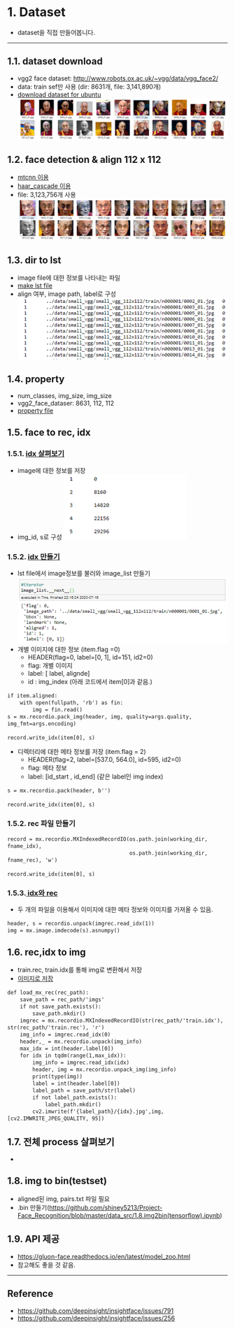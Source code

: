 # 1. Dataset 

- dataset을 직접 만들어봅니다.

___

## 1.1. dataset download
- vgg2 face dataset: http://www.robots.ox.ac.uk/~vgg/data/vgg_face2/
- data: train sef만 사용 (dir: 8631개, file: 3,141,890개)
- [download dataset for ubuntu](https://github.com/shiney5213/Project-Face_Recognition/blob/master/data_src/1.1.get_dataset_on_ubuntu.py)
 ![1.1.data_download](../images/1.1.data_download.png)

## 1.2. face detection & align 112 x 112
- [mtcnn 이용](https://github.com/shiney5213/Project-Face_Recognition/blob/master/data_src/1.2.face_crop_112x112(MTCNN).ipynb)
- [haar_cascade 이용](https://github.com/shiney5213/Project-Face_Recognition/blob/master/data_src/1.2.face_crop_112x112(haar_cascade).ipynb)
- file: 3,123,756개 사용
 ![1.2.align_112](../images/1.2.align_112.png)

## 1.3. dir to lst 
- image file에 대한 정보를 나타내는 파일
- [make lst file](https://github.com/shiney5213/Project-Face_Recognition/blob/master/data_src/1.3.dir2lst.ipynb)
- align 여부, image path, label로 구성
 ![1.3.dir2lst](../images/1.3.dir2lst.png)

## 1.4. property
- num_classes, img_size, img_size
- vgg2_face_dataser:   8631, 112, 112
- [property file](https://github.com/shiney5213/Project-Face_Recognition/blob/master/data_src/1.4.property.ipynb)

## 1.5. face to rec, idx
### 1.5.1. [idx 살펴보기](https://github.com/shiney5213/Project-Face_Recognition/blob/master/data_src/1.5.view_idx_file.ipynb)
- image에 대한 정보를 저장
- img_id, s로 구성
![1.4.idx_file](../images/1.4.idx_file.png)

### 1.5.2. [idx 만들기](https://github.com/shiney5213/Project-Face_Recognition/blob/master/data_src/1.5.face2rec2(mxnet).ipynb)
- lst file에서 image정보를 불러와 image_list 만들기
 ![1.4.image_list](../images/1.4.image_list.png)
- 개별 이미지에 대한 정보 (item.flag =0)
    - HEADER(flag=0, label=[0, 1], id=151, id2=0)
    - flag: 개별 이미지
    - label: [ label, alignde]
    - id : img_index (아래 코드에서 item[0]과 같음.)

```
if item.aligned:
	with open(fullpath, 'rb') as fin:
		img = fin.read()
s = mx.recordio.pack_img(header, img, quality=args.quality, img_fmt=args.encoding)
	       
record.write_idx(item[0], s)
```

- 디렉터리에 대한 메타 정보를 저장 (item.flag = 2)
    -  HEADER(flag=2, label=[537.0, 564.0], id=595, id2=0)
    -  flag: 메타 정보
    -  label: [id_start , id_end] (같은 label인 img index)

```
s = mx.recordio.pack(header, b'')

record.write_idx(item[0], s)
```
### 1.5.2. rec 파일 만들기
```
record = mx.recordio.MXIndexedRecordIO(os.path.join(working_dir, fname_idx),
                                       os.path.join(working_dir, fname_rec), 'w')
                                       
record.write_idx(item[0], s)
```
### 1.5.3.[ idx와 rec](https://github.com/shiney5213/Project-Face_Recognition/blob/master/data_src/1.5.view_rec%2Cidx_file(vgg2dataset).ipynb)
- 두 개의 파일을 이용해서 이미지에 대한 메타 정보와 이미지를 가져올 수 있음.

```
header, s = recordio.unpack(imgrec.read_idx(1))
img = mx.image.imdecode(s).asnumpy() 
```

## 1.6. rec,idx to img
- train.rec, train.idx를 통해 img로 변환해서 저장
- [이미지로 저장](https://github.com/shiney5213/Project-Face_Recognition/blob/master/data_src/1.6.prepare_data(InsightFace_Pytorch).ipynb)
```
def load_mx_rec(rec_path):
    save_path = rec_path/'imgs'
    if not save_path.exists():
        save_path.mkdir()
    imgrec = mx.recordio.MXIndexedRecordIO(str(rec_path/'train.idx'), str(rec_path/'train.rec'), 'r')
    img_info = imgrec.read_idx(0)
    header,_ = mx.recordio.unpack(img_info)
    max_idx = int(header.label[0])
    for idx in tqdm(range(1,max_idx)):
        img_info = imgrec.read_idx(idx)
        header, img = mx.recordio.unpack_img(img_info)
        print(type(img))
        label = int(header.label[0])
        label_path = save_path/str(label)
        if not label_path.exists():
            label_path.mkdir()
        cv2.imwrite(f'{label_path}/{idx}.jpg',img, [cv2.IMWRITE_JPEG_QUALITY, 95])
```

## 1.7. 전체 process 살펴보기

- 

## 1.8. img to bin(testset)
- aligned된 img, pairs.txt 파일 필요
- .bin 만들기(https://github.com/shiney5213/Project-Face_Recognition/blob/master/data_src/1.8.img2bin(tensorflow).ipynb)

## 1.9. API 제공

- https://gluon-face.readthedocs.io/en/latest/model_zoo.html
- 참고해도 좋을 것 같음.


---

## Reference

-  https://github.com/deepinsight/insightface/issues/791
-  https://github.com/deepinsight/insightface/issues/256